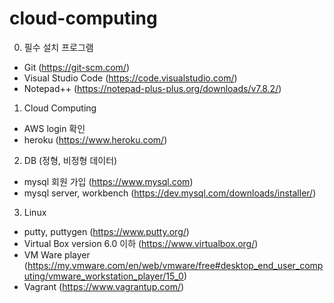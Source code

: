 # cloud-computing

0. 필수 설치 프로그램
- Git (https://git-scm.com/)
- Visual Studio Code (https://code.visualstudio.com/)
- Notepad++ (https://notepad-plus-plus.org/downloads/v7.8.2/)

1. Cloud Computing
- AWS login 확인
- heroku (https://www.heroku.com/)

2. DB (정형, 비정형 데이터)
- mysql 회원 가입 (https://www.mysql.com)
- mysql server, workbench (https://dev.mysql.com/downloads/installer/)

3. Linux 
- putty, puttygen (https://www.putty.org/)
- Virtual Box version 6.0 이하 (https://www.virtualbox.org/) 
- VM Ware player (https://my.vmware.com/en/web/vmware/free#desktop_end_user_computing/vmware_workstation_player/15_0)
- Vagrant (https://www.vagrantup.com/)
